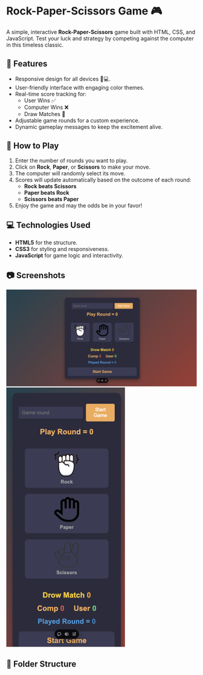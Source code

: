 # Rock-Paper-Scissors Game 🎮

A simple, interactive **Rock-Paper-Scissors** game built with HTML, CSS, and JavaScript. Test your luck and strategy by competing against the computer in this timeless classic.

## 🎨 Features
- Responsive design for all devices 📱💻.
- User-friendly interface with engaging color themes.
- Real-time score tracking for:
  - User Wins ✅
  - Computer Wins ❌
  - Draw Matches 🤝
- Adjustable game rounds for a custom experience.
- Dynamic gameplay messages to keep the excitement alive.

## 🚀 How to Play
1. Enter the number of rounds you want to play.
2. Click on **Rock**, **Paper**, or **Scissors** to make your move.
3. The computer will randomly select its move.
4. Scores will update automatically based on the outcome of each round:
   - **Rock beats Scissors**
   - **Paper beats Rock**
   - **Scissors beats Paper**
5. Enjoy the game and may the odds be in your favor!

## 💻 Technologies Used
- **HTML5** for the structure.
- **CSS3** for styling and responsiveness.
- **JavaScript** for game logic and interactivity.

## 📷 Screenshots
![Rock-Paper-Scissors Desktop Version](screenshort1.png)
![Rock-Paper-Scissors Mobile Version](screenshort2.png)

## 📂 Folder Structure
